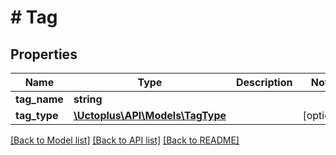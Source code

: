 # # Tag

## Properties

Name | Type | Description | Notes
------------ | ------------- | ------------- | -------------
**tag_name** | **string** |  |
**tag_type** | [**\Uctoplus\API\Models\TagType**](TagType.md) |  | [optional]

[[Back to Model list]](../../README.md#models) [[Back to API list]](../../README.md#endpoints) [[Back to README]](../../README.md)
